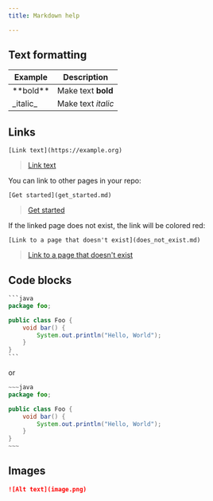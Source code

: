 ```yaml
---
title: Markdown help

---
```

## Text formatting

Example | Description
-------|-------
\*\*bold\*\* | Make text **bold**
\_italic\_ | Make text _italic_

## Links

```
[Link text](https://example.org)
```

> [Link text](https://example.org)	

You can link to other pages in your repo:

```
[Get started](get_started.md)
```

> [Get started](get_started.md)

If the linked page does not exist, the link will be colored red:

```
[Link to a page that doesn't exist](does_not_exist.md)
```

> [Link to a page that doesn't exist](does_not_exist.md)

## Code blocks

~~~java
```java
package foo;

public class Foo {
    void bar() {
        System.out.println("Hello, World");
    }
}
```
~~~

or

```java
~~~java
package foo;

public class Foo {
    void bar() {
        System.out.println("Hello, World"); 
    }
}
~~~
```

## Images

```markdown
![Alt text](image.png)
```	